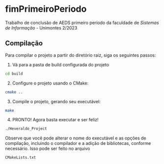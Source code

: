 # fimPrimeiroPeriodo
Trabalho de conclusão de AEDS primeiro período da faculdade de *Sistemas de Informação* - Unimontes 2/2023


## Compilação

Para compilar o projeto a partir do diretório raiz, siga os seguintes passos:

1. Vá para a pasta de build configurada do projeto
```bash
cd build
```
2. Configure o projeto usando o CMake:
```bash
cmake ..
```
3. Compile o projeto, gerando seu executável:
```bash
make
```
4. PRONTO! Agora basta executar e ser feliz!
```bash
./Heveraldo_Project
```

Observe que você pode alterar o nome do executável e as opções de compilação, incluindo o compilador e a adição de bibliotecas, conforme necessário. Isso pode ser feito no arquivo 

`CMakeLists.txt`